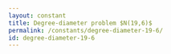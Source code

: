 ```yaml
---
layout: constant
title: Degree-diameter problem $N(19,6)$
permalink: /constants/degree-diameter-19-6/
id: degree-diameter-19-6
---
```

